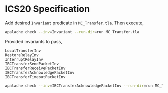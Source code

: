 # ICS20 Specification

Add desired `Invariant` predicate in `MC_Transfer.tla`. Then execute,

```sh
apalache check --inv=Invariant --run-dir=run MC_Transfer.tla
```

Provided invariants to pass,

    LocalTransferInv
    RestoreRelayInv
    InterruptRelayInv
    IBCTransferSendPacketInv
    IBCTransferReceivePacketInv
    IBCTransferAcknowledgePacketInv
    IBCTransferTimeoutPacketInv

```sh
apalache check --inv=IBCTransferAcknowledgePacketInv --run-dir=run MC_Transfer.tla
```
